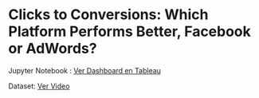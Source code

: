 # Clicks to Conversions: Which Platform Performs Better, Facebook or AdWords?

Jupyter Notebook :
[Ver Dashboard en Tableau](https://public.tableau.com/app/profile/antonio.rendon/viz/OfficeStoreDashboard/Dashboard1)

Dataset:
[Ver Video](https://youtu.be/XcuDEouKbqY)
